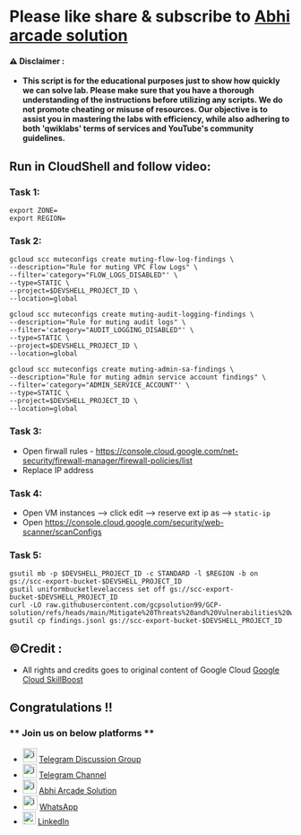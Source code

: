 # Please like share & subscribe to [Abhi arcade solution](http://www.youtube.com/@Abhi_Arcade_Solution)

#### ⚠️ Disclaimer :
- **This script is for the educational purposes just to show how quickly we can solve lab. Please make sure that you have a thorough understanding of the instructions before utilizing any scripts. We do not promote cheating or  misuse of resources. Our objective is to assist you in mastering the labs with efficiency, while also adhering to both 'qwiklabs' terms of services and YouTube's community guidelines.**

## Run in CloudShell and follow video:

### Task 1:
```
export ZONE=
export REGION=
```


### Task 2:
```
gcloud scc muteconfigs create muting-flow-log-findings \
--description="Rule for muting VPC Flow Logs" \
--filter='category="FLOW_LOGS_DISABLED"' \
--type=STATIC \
--project=$DEVSHELL_PROJECT_ID \
--location=global

gcloud scc muteconfigs create muting-audit-logging-findings \
--description="Rule for muting audit logs" \
--filter='category="AUDIT_LOGGING_DISABLED"' \
--type=STATIC \
--project=$DEVSHELL_PROJECT_ID \
--location=global

gcloud scc muteconfigs create muting-admin-sa-findings \
--description="Rule for muting admin service account findings" \
--filter='category="ADMIN_SERVICE_ACCOUNT"' \
--type=STATIC \
--project=$DEVSHELL_PROJECT_ID \
--location=global
```

### Task 3:

- Open firwall rules - https://console.cloud.google.com/net-security/firewall-manager/firewall-policies/list
- Replace IP address

### Task 4:

- Open VM instances --> click edit --> reserve ext ip as --> `static-ip`
- Open https://console.cloud.google.com/security/web-scanner/scanConfigs

### Task 5:
```
gsutil mb -p $DEVSHELL_PROJECT_ID -c STANDARD -l $REGION -b on gs://scc-export-bucket-$DEVSHELL_PROJECT_ID
gsutil uniformbucketlevelaccess set off gs://scc-export-bucket-$DEVSHELL_PROJECT_ID
curl -LO raw.githubusercontent.com/gcpsolution99/GCP-solution/refs/heads/main/Mitigate%20Threats%20and%20Vulnerabilities%20with%20Security%20Command%20Center%3A%20Challenge%20Lab/findings.jsonl
gsutil cp findings.jsonl gs://scc-export-bucket-$DEVSHELL_PROJECT_ID
```

## ©Credit :
- All rights and credits goes to original content of Google Cloud [Google Cloud SkillBoost](https://www.cloudskillsboost.google/) 

## Congratulations !!

### ** Join us on below platforms **

- <img width="25" alt="image" src="https://github.com/user-attachments/assets/171448df-7b22-4166-8d8d-86f72fb78aff"> [Telegram Discussion Group](https://t.me/+HiOSF3PxrvFhNzU1)
- <img width="25" alt="image" src="https://github.com/user-attachments/assets/0ebd7e7d-6f9b-41e9-a241-8483dca9f3f1"> [Telegram Channel](https://t.me/abhiarcadesolution)
- <img width="25" alt="image" src="https://github.com/user-attachments/assets/dc326965-d4fa-4f1b-87f1-dbad6e3a7259"> [Abhi Arcade Solution](https://www.youtube.com/@Abhi_Arcade_Solution)
- <img width="26" alt="image" src="https://github.com/user-attachments/assets/d9070a07-7fce-47c5-8626-7ea98ccc46e3"> [WhatsApp](https://whatsapp.com/channel/0029VakEGSJ0VycJcnB8Fn3z)
- <img width="23" alt="image" src="https://github.com/user-attachments/assets/ce0916c3-e5f9-4709-afbd-e67bd42d1c57"> [LinkedIn](https://www.linkedin.com/in/abhi-arcade-solution-9b8a15319/)
